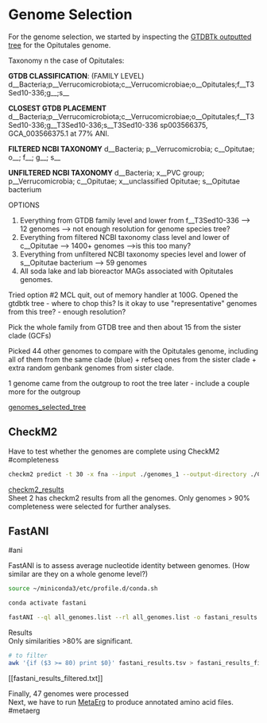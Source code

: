 # Genome Selection

For the genome selection, we started by inspecting the [GTDBTk outputted tree](../Results/gtdbtk.bac120.classify.tree.7.tree) for the Opitutales genome.

Taxonomy n the case of Opitutales:

**GTDB CLASSIFICATION**: (FAMILY LEVEL) d__Bacteria;p__Verrucomicrobiota;c__Verrucomicrobiae;o__Opitutales;f__T3Sed10-336;g__;s__

**CLOSEST GTDB PLACEMENT** d__Bacteria;p__Verrucomicrobiota;c__Verrucomicrobiae;o__Opitutales;f__T3Sed10-336;g__T3Sed10-336;s__T3Sed10-336 sp003566375, GCA_003566375.1 at 77% ANI. 

**FILTERED NCBI TAXONOMY** d__Bacteria; p__Verrucomicrobia; c__Opitutae; o__; f__; g__; s__ 

**UNFILTERED NCBI TAXONOMY** d__Bacteria; x__PVC group; p__Verrucomicrobia; c__Opitutae; x__unclassified Opitutae; s__Opitutae bacterium

OPTIONS

1. Everything from GTDB family level and lower from f__T3Sed10-336 --> 12 genomes --> not enough resolution for genome species tree? 
2. Everything from filtered NCBI taxonomy class level and lower of c__Opitutae --> 1400+ genomes -->is this too many?
3. Everything from unfiltered NCBI taxonomy species level and lower of s__Opitutae bacterium --> 59 genomes
4. All soda lake and lab bioreactor MAGs associated with Opitutales genomes.

Tried option #2 MCL quit, out of memory handler at 100G. Opened the gtdbtk tree - where to chop this? Is it okay to use "representative" genomes from this tree? - enough resolution?


Pick the whole family from GTDB tree and then about 15 from the sister clade (GCFs)

Picked 44 other genomes to compare with the Opitutales genome, including  all of them from the same clade (blue) + refseq ones from the sister clade + extra random genbank genomes from sister clade. 

1 genome came from the outgroup to root the tree later - include a couple more for the outgroup

[genomes_selected_tree](../Results/genomes_selected_tree.png)

## CheckM2

Have to test whether the genomes are complete using CheckM2
 #completeness

```bash
checkm2 predict -t 30 -x fna --input ./genomes_1 --output-directory ./Checkm2_1
```

[checkm2_results](../Results/checkm2%20results.xlsx)  
Sheet 2 has checkm2 results from all the genomes. Only genomes > 90% completeness were selected for further analyses.

## FastANI

#ani

FastANI is to assess average nucleotide identity between genomes. (How similar are they on a whole genome level?)

```bash
source ~/miniconda3/etc/profile.d/conda.sh

conda activate fastani

fastANI --ql all_genomes.list --rl all_genomes.list -o fastani_results.tsv --fragLen 1000
```

Results  
Only similarities >80% are significant.

```bash
# to filter 
awk '{if ($3 >= 80) print $0}' fastani_results.tsv > fastani_results_filtered.tsv
```
[[fastani_results_filtered.txt]]

Finally, 47 genomes were processed  
Next, we have to run [MetaErg](https://github.com/kinestetika/MetaErg) to produce annotated amino acid files. #metaerg